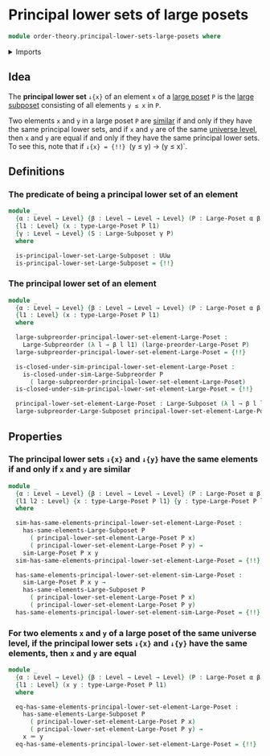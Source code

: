# Principal lower sets of large posets

```agda
module order-theory.principal-lower-sets-large-posets where
```

<details><summary>Imports</summary>

```agda
open import foundation.dependent-pair-types
open import foundation.identity-types
open import foundation.logical-equivalences
open import foundation.universe-levels

open import order-theory.large-posets
open import order-theory.large-subposets
open import order-theory.large-subpreorders
open import order-theory.similarity-of-elements-large-posets
```

</details>

## Idea

The **principal lower set** `↓{x}` of an element `x` of a
[large poset](order-theory.large-posets.md) `P` is the
[large subposet](order-theory.large-subposets.md) consisting of all elements
`y ≤ x` in `P`.

Two elements `x` and `y` in a large poset `P` are
[similar](order-theory.similarity-of-elements-large-posets.md) if and only if
they have the same principal lower sets, and if `x` and `y` are of the same
[universe level](foundation.universe-levels.md), then `x` and `y` are equal if
and only if they have the same principal lower sets. To see this, note that if
`↓{x} = {!!}
`(y ≤ y) → (y ≤ x)`.

## Definitions

### The predicate of being a principal lower set of an element

```agda
module _
  {α : Level → Level} {β : Level → Level → Level} (P : Large-Poset α β)
  {l1 : Level} (x : type-Large-Poset P l1)
  {γ : Level → Level} (S : Large-Subposet γ P)
  where

  is-principal-lower-set-Large-Subposet : UUω
  is-principal-lower-set-Large-Subposet = {!!}
```

### The principal lower set of an element

```agda
module _
  {α : Level → Level} {β : Level → Level → Level} (P : Large-Poset α β)
  {l1 : Level} (x : type-Large-Poset P l1)
  where

  large-subpreorder-principal-lower-set-element-Large-Poset :
    Large-Subpreorder (λ l → β l l1) (large-preorder-Large-Poset P)
  large-subpreorder-principal-lower-set-element-Large-Poset = {!!}

  is-closed-under-sim-principal-lower-set-element-Large-Poset :
    is-closed-under-sim-Large-Subpreorder P
      ( large-subpreorder-principal-lower-set-element-Large-Poset)
  is-closed-under-sim-principal-lower-set-element-Large-Poset = {!!}

  principal-lower-set-element-Large-Poset : Large-Subposet (λ l → β l l1) P
  large-subpreorder-Large-Subposet principal-lower-set-element-Large-Poset = {!!}
```

## Properties

### The principal lower sets `↓{x}` and `↓{y}` have the same elements if and only if `x` and `y` are similar

```agda
module _
  {α : Level → Level} {β : Level → Level → Level} (P : Large-Poset α β)
  {l1 l2 : Level} {x : type-Large-Poset P l1} {y : type-Large-Poset P l2}
  where

  sim-has-same-elements-principal-lower-set-element-Large-Poset :
    has-same-elements-Large-Subposet P
      ( principal-lower-set-element-Large-Poset P x)
      ( principal-lower-set-element-Large-Poset P y) →
    sim-Large-Poset P x y
  sim-has-same-elements-principal-lower-set-element-Large-Poset = {!!}

  has-same-elements-principal-lower-set-element-sim-Large-Poset :
    sim-Large-Poset P x y →
    has-same-elements-Large-Subposet P
      ( principal-lower-set-element-Large-Poset P x)
      ( principal-lower-set-element-Large-Poset P y)
  has-same-elements-principal-lower-set-element-sim-Large-Poset = {!!}
```

### For two elements `x` and `y` of a large poset of the same universe level, if the principal lower sets `↓{x}` and `↓{y}` have the same elements, then `x` and `y` are equal

```agda
module _
  {α : Level → Level} {β : Level → Level → Level} (P : Large-Poset α β)
  {l1 : Level} (x y : type-Large-Poset P l1)
  where

  eq-has-same-elements-principal-lower-set-element-Large-Poset :
    has-same-elements-Large-Subposet P
      ( principal-lower-set-element-Large-Poset P x)
      ( principal-lower-set-element-Large-Poset P y) →
    x ＝ y
  eq-has-same-elements-principal-lower-set-element-Large-Poset = {!!}
```
